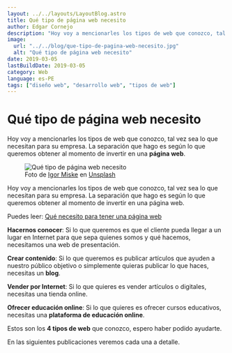 ```yaml
---
layout: ../../layouts/LayoutBlog.astro
title: Qué tipo de página web necesito
author: Edgar Cornejo
description: "Hoy voy a mencionarles los tipos de web que conozco, tal vez sea lo que necesitan para su empresa. La separación que hago es según lo que queremos obtener al momento de invertir en una página web."
image:
  url: "../../blog/que-tipo-de-pagina-web-necesito.jpg"
  alt: "Qué tipo de página web necesito"
date: 2019-03-05
lastBuildDate: 2019-03-05
category: Web
language: es-PE
tags: ["diseño web", "desarrollo web", "tipos de web"]
---
```


# Qué tipo de página web necesito

Hoy voy a mencionarles los tipos de web que conozco, tal vez sea lo que necesitan para su empresa. La separación que hago es según lo que queremos obtener al momento de invertir en una **página web**.

<figure>
  <img src="../../blog/que-tipo-de-pagina-web-necesito.jpg" alt="Qué tipo de página web necesito"/>
  <figcaption>Foto de <a href="https://unsplash.com/es/@igormiske?utm_content=creditCopyText&utm_medium=referral&utm_source=unsplash" target="_blank" title="Igor Miske">Igor Miske</a> en <a href="https://unsplash.com/es/fotos/macbook-pro-mostrando-un-plato-de-verduras-JVSgcV8_vb4?utm_content=creditCopyText&utm_medium=referral&utm_source=unsplash" target="_blank" title="Unsplash">Unsplash</a>
  </figcaption>
</figure>

Hoy voy a mencionarles los tipos de web que conozco, tal vez sea lo que necesitan para su empresa. La separación que hago es según lo que queremos obtener al momento de invertir en una página web.

Puedes leer: <a href="http://www.edgarcornejo.com/publicaciones/que-necesito-para-tener-una-pagina-web" title="Qué necesito para tener una página web" target="_blank">Qué necesito para tener una página web</a>

**Hacernos conocer**: Si lo que queremos es que el cliente pueda llegar a un lugar en Internet para que sepa quienes somos y qué hacemos, necesitamos una web de presentación.

**Crear contenido**: Si lo que queremos es publicar artículos que ayuden a nuestro público objetivo o simplemente quieras publicar lo que haces, necesitas un **blog**.

**Vender por Internet**: Si lo que quieres es vender artículos o digitales, necesitas una tienda online.

**Ofrecer educación online**: Si lo que quieres es ofrecer cursos educativos, necesitas una **plataforma de educación online**.

Estos son los **4 tipos de web** que conozco, espero haber podido ayudarte.

En las siguientes publicaciones veremos cada una a detalle.
